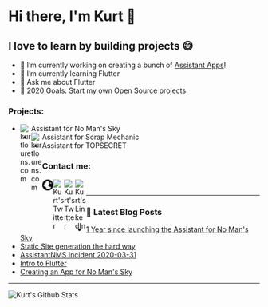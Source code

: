# Hi there, I'm Kurt 👋

## I love to learn by building projects 😅
- 🔭 I’m currently working on creating a bunch of [Assistant Apps][assistantAppsWebsite]!
- 🌱 I’m currently learning Flutter
- 💬 Ask me about Flutter
- 🥅 2020 Goals: Start my own Open Source projects

### Projects:

- [<img align="left" alt="kurtlourens.com" width="22px" src="https://avatars0.githubusercontent.com/u/54021133?s=60&v=4" />][assistantnms]Assistant for No Man's Sky
- [<img align="left" alt="kurtlourens.com" width="22px" src="https://avatars2.githubusercontent.com/u/66905801?s=60&v=4" />][assistantsms]Assistant for Scrap Mechanic
- Assistant for TOPSECRET


### Contact me:
[<img align="left" alt="kurtlourens.com" width="22px" src="https://raw.githubusercontent.com/iconic/open-iconic/master/svg/globe.svg" />][website]
[<img align="left" alt="Kurt's Twitter" width="22px" src="https://cdn.jsdelivr.net/npm/simple-icons@v3/icons/mail-dot-ru.svg" />][email]
[<img align="left" alt="Kurt's Twitter" width="22px" src="https://cdn.jsdelivr.net/npm/simple-icons@v3/icons/twitter.svg" />][twitter]
[<img align="left" alt="Kurt's LinkedIn" width="22px" src="https://cdn.jsdelivr.net/npm/simple-icons@v3/icons/linkedin.svg" />][linkedin]

<br />

---

### 📕 Latest Blog Posts
<!-- BLOG-POST-LIST:START -->
- [1 Year since launching the Assistant for No Man's Sky](https://blog.kurtlourens.com/1-year-since-launching-the-assistant-for-no-mans-sky/)
- [Static Site generation the hard way](https://blog.kurtlourens.com/static-site-generation-the-hard-way/)
- [AssistantNMS Incident 2020-03-31](https://blog.kurtlourens.com/assistantnms-incident-1/)
- [Intro to Flutter](https://blog.kurtlourens.com/intro-to-flutter/)
- [Creating an App for No Man's Sky](https://blog.kurtlourens.com/nms-creating-an-app/)
<!-- BLOG-POST-LIST:END -->

---

<img align="left" alt="Kurt's Github Stats" src="https://github-readme-stats.codestackr.vercel.app/api?username=Khaoz-Topsy&show_icons=true&hide_border=true" />

[website]: https://kurtlourens.com
[assistantappswebsite]: https://assistantapps.com
[assistantnms]: https://nmsassistant.com
[assistantsms]: https://scrapassistant.com
[twitter]: https://twitter.com/Khaoz-Topsy
[email]: mailto:hi@kurtlourens.com
[linkedin]: https://www.linkedin.com/in/kurtlourensza/
[devtalkplaylist]: https://www.youtube.com/playlist?list=PLkwxH9e_vrAJ0WbEsFA9W3I1W-g_BTsbt
